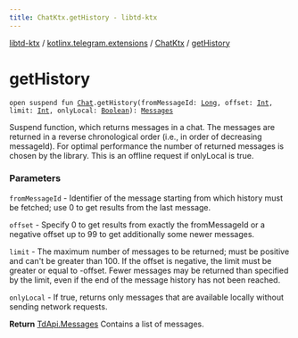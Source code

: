 ```yaml
---
title: ChatKtx.getHistory - libtd-ktx
---
```


[libtd-ktx](../../index.html) / [kotlinx.telegram.extensions](../index.html) / [ChatKtx](index.html) / [getHistory](./get-history.html)

# getHistory

`open suspend fun `[`Chat`](https://tdlibx.github.io/td/docs/org/drinkless/td/libcore/telegram/TdApi.Chat.html)`.getHistory(fromMessageId: `[`Long`](https://kotlinlang.org/api/latest/jvm/stdlib/kotlin/-long/index.html)`, offset: `[`Int`](https://kotlinlang.org/api/latest/jvm/stdlib/kotlin/-int/index.html)`, limit: `[`Int`](https://kotlinlang.org/api/latest/jvm/stdlib/kotlin/-int/index.html)`, onlyLocal: `[`Boolean`](https://kotlinlang.org/api/latest/jvm/stdlib/kotlin/-boolean/index.html)`): `[`Messages`](https://tdlibx.github.io/td/docs/org/drinkless/td/libcore/telegram/TdApi.Messages.html)

Suspend function, which returns messages in a chat. The messages are returned in a reverse
chronological order (i.e., in order of decreasing messageId). For optimal performance the number
of returned messages is chosen by the library. This is an offline request if onlyLocal is true.

### Parameters

`fromMessageId` - Identifier of the message starting from which history must be fetched; use
0 to get results from the last message.

`offset` - Specify 0 to get results from exactly the fromMessageId or a negative offset up
to 99 to get additionally some newer messages.

`limit` - The maximum number of messages to be returned; must be positive and can't be
greater than 100. If the offset is negative, the limit must be greater or equal to -offset. Fewer
messages may be returned than specified by the limit, even if the end of the message history has
not been reached.

`onlyLocal` - If true, returns only messages that are available locally without sending
network requests.

**Return**
[TdApi.Messages](https://tdlibx.github.io/td/docs/org/drinkless/td/libcore/telegram/TdApi.Messages.html) Contains a list of messages.

